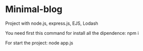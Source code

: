 # Minimal-blog

Project with node.js, express.js, EJS, Lodash

You need first this command for install all the dipendence:
npm i

For start the project:
node app.js
